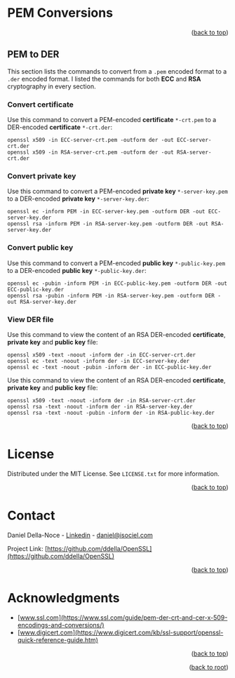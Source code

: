 <!-- Improved compatibility of back to top link: See: https://github.com/othneildrew/Best-README-Template/pull/73 -->
<a name="readme-top"></a>

# PEM Conversions
<p align="right">(<a href="#readme-top">back to top</a>)</p>

## PEM to DER
This section lists the commands to convert from a `.pem` encoded format to a `.der` encoded format. I listed the commands for both **ECC** and **RSA** cryptography in every section.

### Convert certificate
Use this command to convert a PEM-encoded **certificate** `*-crt.pem` to a DER-encoded **certificate** `*-crt.der`:
```shell
openssl x509 -in ECC-server-crt.pem -outform der -out ECC-server-crt.der
openssl x509 -in RSA-server-crt.pem -outform der -out RSA-server-crt.der 
```

### Convert private key
Use this command to convert a PEM-encoded **private key** `*-server-key.pem` to a DER-encoded **private key** `*-server-key.der`:
```shell
openssl ec -inform PEM -in ECC-server-key.pem -outform DER -out ECC-server-key.der
openssl rsa -inform PEM -in RSA-server-key.pem -outform DER -out RSA-server-key.der
```

### Convert public key
Use this command to convert a PEM-encoded **public key** `*-public-key.pem` to a DER-encoded **public key** `*-public-key.der`:
```shell
openssl ec -pubin -inform PEM -in ECC-public-key.pem -outform DER -out ECC-public-key.der
openssl rsa -pubin -inform PEM -in RSA-server-key.pem -outform DER -out RSA-server-key.der
```

### View DER file
Use this command to view the content of an RSA DER-encoded **certificate**, **private key** and **public key** file:
```shell
openssl x509 -text -noout -inform der -in ECC-server-crt.der
openssl ec -text -noout -inform der -in ECC-server-key.der
openssl ec -text -noout -pubin -inform der -in ECC-public-key.der
```

Use this command to view the content of an RSA DER-encoded **certificate**, **private key** and **public key** file:
```shell
openssl x509 -text -noout -inform der -in RSA-server-crt.der
openssl rsa -text -noout -inform der -in RSA-server-key.der
openssl rsa -text -noout -pubin -inform der -in RSA-public-key.der
```
<p align="right">(<a href="#readme-top">back to top</a>)</p>

<!-- LICENSE -->
# License
Distributed under the MIT License. See `LICENSE.txt` for more information.
<p align="right">(<a href="#readme-top">back to top</a>)</p>

<!-- CONTACT -->
# Contact
Daniel Della-Noce - [Linkedin](https://www.linkedin.com/in/daniel-della-noce-2176b622/) - daniel@isociel.com

Project Link: [https://github.com/ddella/OpenSSL](https://github.com/ddella/OpenSSL)
<p align="right">(<a href="#readme-top">back to top</a>)</p>

<!-- ACKNOWLEDGMENTS -->
# Acknowledgments
* [www.ssl.com](https://www.ssl.com/guide/pem-der-crt-and-cer-x-509-encodings-and-conversions/)
* [www.digicert.com](https://www.digicert.com/kb/ssl-support/openssl-quick-reference-guide.htm)

<p align="right">(<a href="#readme-top">back to top</a>)</p>
<p align="right">(<a href="../">back to root</a>)</p>
